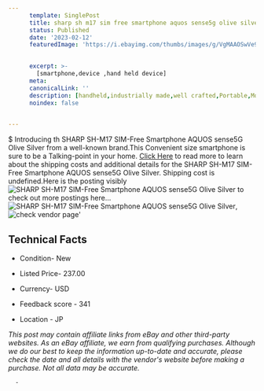 ```yaml
---
      template: SinglePost
      title: sharp sh m17 sim free smartphone aquos sense5g olive silver
      status: Published
      date: '2023-02-12'
      featuredImage: 'https://i.ebayimg.com/thumbs/images/g/VgMAAOSwVe9j55-c/s-l225.jpg'
       

      excerpt: >-
        [smartphone,device ,hand held device]
      meta:
      canonicalLink: ''
      description: [handheld,industrially made,well crafted,Portable,Mobile,Compact,Convenient,Lightweight,Maneuverable,Man-portable,Miniature,Carriable,Hand-held,Light,Holdable,Transportable,Mobile device,Pocket-sized,On-the-go,Wireless,Cordless,Compact size,Convenient size, smartphone,device ,hand held device]
      noindex: false
      

---
```

$
      Introducing th SHARP SH-M17 SIM-Free Smartphone AQUOS sense5G Olive Silver from a well-known brand.This Convenient size smartphone is sure to be a Talking-point in your home. [Click Here](https://www.ebay.com/itm/225414972338?hash=item347bc783b2%3Ag%3AVgMAAOSwVe9j55-c&mkevt=1&mkcid=1&mkrid=711-53200-19255-0&campid=%253CePNCampaignId%253E&customid=%253CreferenceId%253E&toolid=10049) to read more to learn about the shipping costs and additional details for the SHARP SH-M17 SIM-Free Smartphone AQUOS sense5G Olive Silver. Shipping cost is undefined.Here is the posting visibly ![SHARP SH-M17 SIM-Free Smartphone AQUOS sense5G Olive Silver](https://i.ebayimg.com/thumbs/images/g/VgMAAOSwVe9j55-c/s-l225.jpg) to check out more postings here... ![SHARP SH-M17 SIM-Free Smartphone AQUOS sense5G Olive Silver](https://i.ebayimg.com/images/g/VgMAAOSwVe9j55-c/s-l1200.jpg), ![check vendor page](https://origin-galleryplus.ebayimg.com/ws/web/225414972338_2_0_1/225x225.jpg)'

      

 ## Technical Facts 



     
      

 - Condition- New 


      

 - Listed Price- 237.00 


      

 - Currency- USD 


      

 - Feedback score - 341 


      

 - Location - JP 


      
      

 *_This post may contain affiliate links from eBay and other third-party websites. As an eBay affiliate, we earn from qualifying purchases. Although we do our best to keep the information up-to-date and accurate, please check the date and all details with the vendor's website before making a purchase. Not all data may be accurate._*




      -
